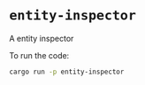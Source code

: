 # `entity-inspector`

A entity inspector

To run the code:
```bash
cargo run -p entity-inspector
```
